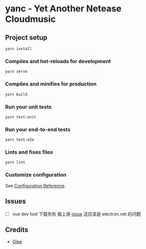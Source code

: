 # yanc - Yet Another Netease Cloudmusic
## Project setup
```
yarn install
```

### Compiles and hot-reloads for development
```
yarn serve
```

### Compiles and minifies for production
```
yarn build
```

### Run your unit tests
```
yarn test:unit
```

### Run your end-to-end tests
```
yarn test:e2e
```

### Lints and fixes files
```
yarn lint
```

### Customize configuration
See [Configuration Reference](https://cli.vuejs.org/config/).


## Issues
- [ ] vue dev tool 下载失败 据上游 [issue](https://github.com/MarshallOfSound/electron-devtools-installer/issues/77) 这应该是 electron.net 的问题

## Credits
- [Glee](https://github.com/nondanee/Glee)
